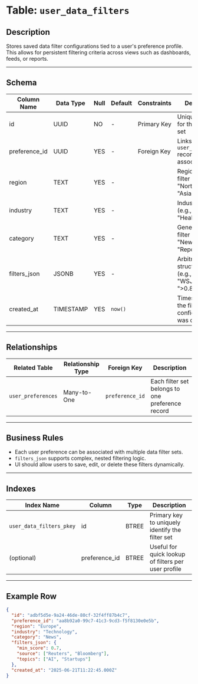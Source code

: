 # Table: `user_data_filters`

## Description

Stores saved data filter configurations tied to a user's preference profile. This allows for persistent filtering criteria across views such as dashboards, feeds, or reports.

---

## Schema

| Column Name    | Data Type | Null | Default | Constraints | Description                                                             |
| -------------- | --------- | ---- | ------- | ----------- | ----------------------------------------------------------------------- |
| id             | UUID      | NO   | -       | Primary Key | Unique identifier for the data filter set                               |
| preference_id  | UUID      | YES  | -       | Foreign Key | Links to a `user_preferences` record for association                    |
| region         | TEXT      | YES  | -       |             | Region-based filter (e.g., "North America", "Asia-Pacific")             |
| industry       | TEXT      | YES  | -       |             | Industry filter (e.g., "Finance", "Healthcare")                         |
| category       | TEXT      | YES  | -       |             | General category filter (e.g., "News", "Reports")                       |
| filters_json   | JSONB     | YES  | -       |             | Arbitrary structured filters (e.g., {"source": "WSJ", "score": ">0.8"}) |
| created_at     | TIMESTAMP | YES  | `now()` |             | Timestamp when the filter configuration was created                     |

---

## Relationships

| Related Table      | Relationship Type | Foreign Key     | Description                                      |
| ------------------ | ----------------- | --------------- | ------------------------------------------------ |
| `user_preferences` | Many-to-One       | `preference_id` | Each filter set belongs to one preference record |

---

## Business Rules

* Each user preference can be associated with multiple data filter sets.
* `filters_json` supports complex, nested filtering logic.
* UI should allow users to save, edit, or delete these filters dynamically.

---

## Indexes

| Index Name               | Column         | Type  | Description                                         |
| ------------------------ | -------------- | ----- | --------------------------------------------------- |
| `user_data_filters_pkey` | id             | BTREE | Primary key to uniquely identify the filter set     |
| (optional)               | preference_id  | BTREE | Useful for quick lookup of filters per user profile |

---

## Example Row

```json
{
  "id": "adbf5d5e-9a24-46de-80cf-32f4ff87b4c7",
  "preference_id": "aa8b92a0-99c7-41c3-9cd3-f5f8130e0e5b",
  "region": "Europe",
  "industry": "Technology",
  "category": "News",
  "filters_json": {
    "min_score": 0.7,
    "source": ["Reuters", "Bloomberg"],
    "topics": ["AI", "Startups"]
  },
  "created_at": "2025-06-21T11:22:45.000Z"
}
```